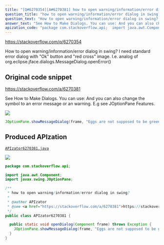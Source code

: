 ```yaml
---
title: "[Q#6270354][A#6270381] how to open warning/information/error dialog in swing?"
question_title: "how to open warning/information/error dialog in swing?"
question_text: "How to open warning/information/error dialog in swing? I need standard error dialog with \"Ok\" button and \"red cross\" image. I.e. analog of org.eclipse.jface.dialogs.MessageDialog.openError()"
answer_text: "See How to Make Dialogs. You can use: And you can also change the symbol to an error message or an warning. E.g see JOptionPane Features."
apization_code: "package com.stackoverflow.api;  import java.awt.Component; import javax.swing.JOptionPane;  /**  * how to open warning/information/error dialog in swing?  *  * @author APIzator  * @see <a href=\"https://stackoverflow.com/a/6270381\">https://stackoverflow.com/a/6270381</a>  */ public class APIzator6270381 {    public static void openDialog(Component frame) throws Exception {     JOptionPane.showMessageDialog(frame, \"Eggs are not supposed to be green.\");   } }"
---
```


https://stackoverflow.com/q/6270354

How to open warning/information/error dialog in swing?
I need standard error dialog with &quot;Ok&quot; button and &quot;red cross&quot; image.
I.e. analog of org.eclipse.jface.dialogs.MessageDialog.openError()



## Original code snippet

https://stackoverflow.com/a/6270381

See How to Make Dialogs.
You can use:
And you can also change the symbol to an error message or an warning. E.g see JOptionPane Features.

<div class="code-logo"><img src="/stackoverflow.png" /></div>

```java
JOptionPane.showMessageDialog(frame, "Eggs are not supposed to be green.");
```

## Produced APIzation

[`APIzator6270381.java`](https://github.com/pasqualesalza/apization-temp-data/raw/master/search/APIzator6270381.java)

<div class="code-logo"><img src="/apizator.png" /></div>

```java
package com.stackoverflow.api;

import java.awt.Component;
import javax.swing.JOptionPane;

/**
 * how to open warning/information/error dialog in swing?
 *
 * @author APIzator
 * @see <a href="https://stackoverflow.com/a/6270381">https://stackoverflow.com/a/6270381</a>
 */
public class APIzator6270381 {

  public static void openDialog(Component frame) throws Exception {
    JOptionPane.showMessageDialog(frame, "Eggs are not supposed to be green.");
  }
}

```